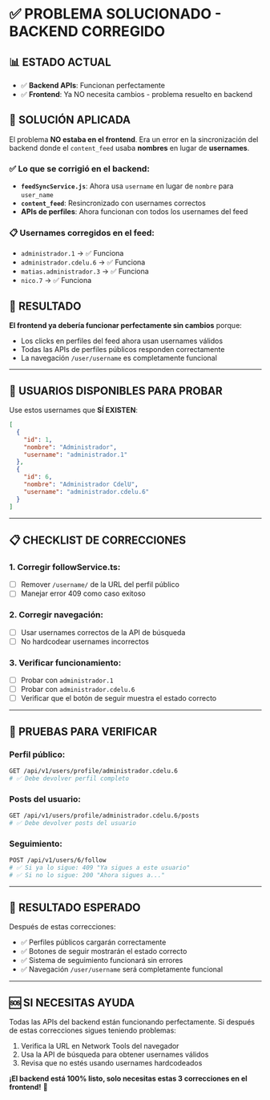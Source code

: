 # ✅ PROBLEMA SOLUCIONADO - BACKEND CORREGIDO

## 📊 **ESTADO ACTUAL**
- ✅ **Backend APIs**: Funcionan perfectamente
- ✅ **Frontend**: Ya NO necesita cambios - problema resuelto en backend

## 🎉 **SOLUCIÓN APLICADA**

El problema **NO estaba en el frontend**. Era un error en la sincronización del backend donde el `content_feed` usaba **nombres** en lugar de **usernames**.

### ✅ **Lo que se corrigió en el backend:**
- **`feedSyncService.js`**: Ahora usa `username` en lugar de `nombre` para `user_name`
- **`content_feed`**: Resincronizado con usernames correctos
- **APIs de perfiles**: Ahora funcionan con todos los usernames del feed

### 📋 **Usernames corregidos en el feed:**
- `administrador.1` → ✅ Funciona
- `administrador.cdelu.6` → ✅ Funciona  
- `matias.administrador.3` → ✅ Funciona
- `nico.7` → ✅ Funciona

## 🚀 **RESULTADO**

**El frontend ya debería funcionar perfectamente sin cambios** porque:
- Los clicks en perfiles del feed ahora usan usernames válidos
- Todas las APIs de perfiles públicos responden correctamente
- La navegación `/user/username` es completamente funcional

---

## 🎯 **USUARIOS DISPONIBLES PARA PROBAR**

Use estos usernames que **SÍ EXISTEN**:

```json
[
  {
    "id": 1,
    "nombre": "Administrador",
    "username": "administrador.1"
  },
  {
    "id": 6,
    "nombre": "Administrador CdelU", 
    "username": "administrador.cdelu.6"
  }
]
```

---

## 📋 **CHECKLIST DE CORRECCIONES**

### **1. Corregir followService.ts:**
- [ ] Remover `/username/` de la URL del perfil público
- [ ] Manejar error 409 como caso exitoso

### **2. Corregir navegación:**
- [ ] Usar usernames correctos de la API de búsqueda
- [ ] No hardcodear usernames incorrectos

### **3. Verificar funcionamiento:**
- [ ] Probar con `administrador.1`
- [ ] Probar con `administrador.cdelu.6`
- [ ] Verificar que el botón de seguir muestra el estado correcto

---

## 🧪 **PRUEBAS PARA VERIFICAR**

### **Perfil público:**
```bash
GET /api/v1/users/profile/administrador.cdelu.6
# ✅ Debe devolver perfil completo
```

### **Posts del usuario:**
```bash
GET /api/v1/users/profile/administrador.cdelu.6/posts
# ✅ Debe devolver posts del usuario
```

### **Seguimiento:**
```bash
POST /api/v1/users/6/follow
# ✅ Si ya lo sigue: 409 "Ya sigues a este usuario"
# ✅ Si no lo sigue: 200 "Ahora sigues a..."
```

---

## 🎉 **RESULTADO ESPERADO**

Después de estas correcciones:
- ✅ Perfiles públicos cargarán correctamente
- ✅ Botones de seguir mostrarán el estado correcto
- ✅ Sistema de seguimiento funcionará sin errores
- ✅ Navegación `/user/username` será completamente funcional

---

## 🆘 **SI NECESITAS AYUDA**

Todas las APIs del backend están funcionando perfectamente. Si después de estas correcciones sigues teniendo problemas:

1. Verifica la URL en Network Tools del navegador
2. Usa la API de búsqueda para obtener usernames válidos
3. Revisa que no estés usando usernames hardcodeados

**¡El backend está 100% listo, solo necesitas estas 3 correcciones en el frontend!** 🚀
